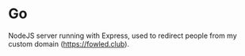 # Go
NodeJS server running with Express, used to redirect people from my custom domain (https://fowled.club).